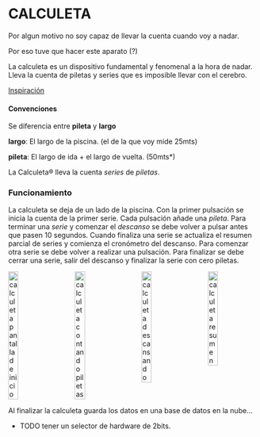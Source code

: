 # CALCULETA

Por algun motivo no soy capaz de llevar la cuenta cuando voy a nadar. 

Por eso tuve que hacer este aparato (?)

La calculeta es un dispositivo fundamental y fenomenal a la hora de nadar. Lleva la cuenta de piletas y series que es imposible llevar con el cerebro.

<a href="https://www.hackster.io/user3330224/swimming-pool-lap-counter-d9196f" target="_blank">Inspiración</a>

#### Convenciones

  Se diferencia entre __pileta__ y __largo__

  __largo__: El largo de la piscina. (el de la que voy mide 25mts)

  __pileta__: El largo de ida + el largo de vuelta. (50mts*)

  La Calculeta® lleva la cuenta *series* de *piletas*.

### Funcionamiento

  La calculeta se deja de un lado de la piscina. Con la primer pulsación se inicia la cuenta de la primer serie.
  Cada pulsación añade una *pileta*. 
  Para terminar una *serie* y comenzar el *descanso* se debe volver a pulsar antes que pasen 10 segundos.
  Cuando finaliza una serie se actualiza el resumen parcial de series y comienza el cronómetro del descanso.
  Para comenzar otra serie se debe volver a realizar una pulsación.
  Para finalizar se debe cerrar una serie, salir del descanso y finalizar la serie con cero piletas.

<div style="display: flex; justify-content: space-between;">
  <img src="https://calculeta.estonoesunaweb.com.ar/calculeta_ini.png" alt="calculeta pantalla de inicio" width="20%">
  <img src="https://calculeta.estonoesunaweb.com.ar/calculeta_contando_piles.png" alt="calculeta contando piletas" width="20%">
  <img src="https://calculeta.estonoesunaweb.com.ar/calculeta_descansando.png" alt="calculeta descansando" width="20%">
  <img src="https://calculeta.estonoesunaweb.com.ar/calculeta_res.png" alt="calculeta resumen" width="20%">
</div>


  Al finalizar la calculeta guarda los datos en una base de datos en la nube...

* TODO tener un selector de hardware de 2bits.
